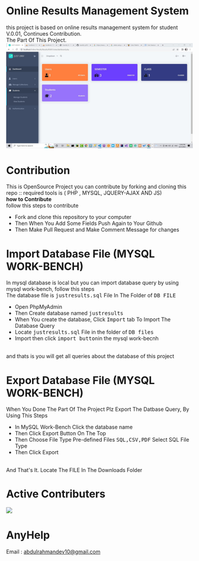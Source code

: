 # Online Results Management System
this project is based on online results management system for student<br>
V.0.01, Continues Contribution. <br>
The Part Of This Project.
![](/Results/thumb.jpg)

# Contribution
This is OpenSource Project you can contribute by forking and cloning this repo :: required tools is ( PHP , MYSQL, JQUERY-AJAX AND JS) <br>
<b>how to Contribute</b><br>
follow this steps to contribute<br>
<ul>
<li>Fork and clone this repository to your computer</li>
<li>Then When You Add Some Fields Push Again to Your Github</li>
<li>Then Make Pull Request and Make Comment Message for changes</li>
</ul>

#  Import Database File (MYSQL WORK-BENCH)
In mysql database is local but you can import database query by using mysql work-bench,
follow this steps<br>
The database file is  <kbd>justresults.sql</kbd> File In The Folder of <kbd>DB FILE</kbd>
<ul>
<li>Open PhpMyAdmin</li>
<li>Then Create database named <kbd>justresults</kbd></li>
<li>When You create the database, Click <kbd>Import</kbd> tab To Import The Database Query</li>
<li>Locate <kbd>justresults.sql</kbd> File in the folder of <kbd>DB files</kbd></li>
<li>Import then click <kbd>import button</kbd>in the mysql work-becnh</li>
</ul><br>
and thats is you will get all queries about the database of this project


#  Export Database File (MYSQL WORK-BENCH)
When You Done The Part Of The Project Plz Export The Datbase Query, 
By Using This Steps<br>
<ul>
<li>In MySQL Work-Bench Click the database name</li>
<li>Then Click Export Button On The Top</li>
<li>Then Choose File Type Pre-defined Files <kbd>SQL,CSV,PDF</kbd> Select SQL File Type</li>
<li>Then Click Export</li>
</ul><br>
And That's It.  Locate The FILE In The Downloads Folder 

# Active Contributers
<a href = "https://github.com/Tanu-N-Prabhu/Python/graphs/contributors">
  <img src = "https://contrib.rocks/image?repo = GitHub_username/repository_name"/>
</a>
    

  
# AnyHelp
Email : abdulrahmandev10@gmail.com

